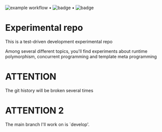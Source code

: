 ![example workflow](https://github.com/stefanofiorentino/experimental/actions/workflows/build.yml/badge.svg) &bull; ![badge](https://img.shields.io/endpoint?url=https://gist.githubusercontent.com/stefanofiorentino/8bbff6da2e3c92e00414d698b4345248/raw/coverage.json)  &bull; ![badge](https://img.shields.io/endpoint?url=https://gist.githubusercontent.com/stefanofiorentino/8bbff6da2e3c92e00414d698b4345248/raw/cppcheck.json)
# Experimental repo

This is a test-driven development experimental repo


Among several different topics, you'll find experiments about runtime polymorphism, concurrent programming and template meta programming


# ATTENTION
The git history will be broken several times


# ATTENTION 2
The main branch I'll work on is `develop'.
